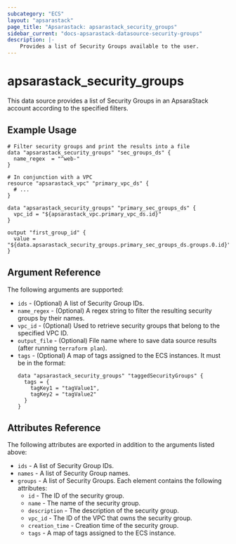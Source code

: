 ```yaml
---
subcategory: "ECS"
layout: "apsarastack"
page_title: "Apsarastack: apsarastack_security_groups"
sidebar_current: "docs-apsarastack-datasource-security-groups"
description: |-
    Provides a list of Security Groups available to the user.
---
```


# apsarastack\_security\_groups

This data source provides a list of Security Groups in an ApsaraStack account according to the specified filters.

## Example Usage

```
# Filter security groups and print the results into a file
data "apsarastack_security_groups" "sec_groups_ds" {
  name_regex  = "^web-"
}

# In conjunction with a VPC
resource "apsarastack_vpc" "primary_vpc_ds" {
  # ...
}

data "apsarastack_security_groups" "primary_sec_groups_ds" {
  vpc_id = "${apsarastack_vpc.primary_vpc_ds.id}"
}

output "first_group_id" {
  value = "${data.apsarastack_security_groups.primary_sec_groups_ds.groups.0.id}"
}
```

## Argument Reference

The following arguments are supported:

* `ids` - (Optional) A list of Security Group IDs.
* `name_regex` - (Optional) A regex string to filter the resulting security groups by their names.
* `vpc_id` - (Optional) Used to retrieve security groups that belong to the specified VPC ID.
* `output_file` - (Optional) File name where to save data source results (after running `terraform plan`).
* `tags` - (Optional) A map of tags assigned to the ECS instances. It must be in the format:
  ```
  data "apsarastack_security_groups" "taggedSecurityGroups" {
    tags = {
      tagKey1 = "tagValue1",
      tagKey2 = "tagValue2"
    }
  }
  ```

## Attributes Reference

The following attributes are exported in addition to the arguments listed above:

* `ids` - A list of Security Group IDs.
* `names` - A list of Security Group names.
* `groups` - A list of Security Groups. Each element contains the following attributes:
  * `id` - The ID of the security group.
  * `name` - The name of the security group.
  * `description` - The description of the security group.
  * `vpc_id` - The ID of the VPC that owns the security group.
  * `creation_time` - Creation time of the security group.
  * `tags` - A map of tags assigned to the ECS instance.
